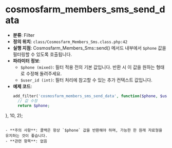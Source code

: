 # cosmosfarm_members_sms_send_data

- **분류**: Filter
- **정의 위치**: `class/Cosmosfarm_Members_Sms.class.php:42`
- **실행 지점**: Cosmosfarm_Members_Sms::send() 메서드 내부에서 `$phone` 값을 필터링할 수 있도록 호출됩니다.
- **파라미터 정보**:
  - `$phone (mixed)`: 필터 적용 전의 기본 값입니다. 반환 시 이 값을 원하는 형태로 수정해 돌려주세요.
  - `$user_id (int)`: 필터 처리에 참고할 수 있는 추가 컨텍스트 값입니다.
- **예제 코드**:
  ```php
  add_filter('cosmosfarm_members_sms_send_data', function($phone, $user_id) {
    // 값 수정
    return $phone;
}, 10, 2);
  ```

- **주의 사항**: 콜백은 항상 `$phone` 값을 반환해야 하며, 가능한 한 원래 자료형을 유지하는 것이 좋습니다.
- **관련 항목**: 없음
